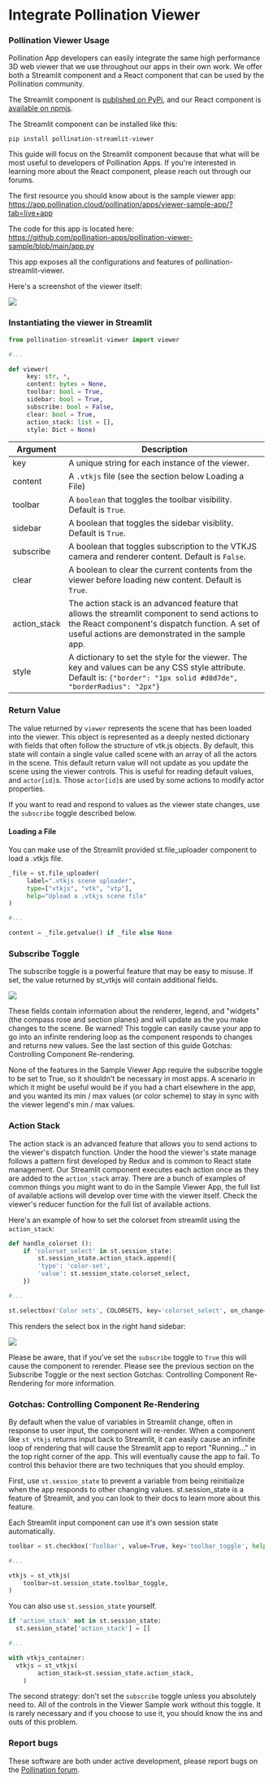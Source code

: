 # Integrate Pollination Viewer

### Pollination Viewer Usage

Pollination App developers can easily integrate the same high performance 3D web viewer that we use throughout our apps in their own work. We offer both a Streamlit component and a React component that can be used by the Pollination community.

The Streamlit component is [published on PyPi](https://pypi.org/project/pollination-streamlit-viewer/), and our React component is [available on npmjs](https://www.npmjs.com/package/lavender-vtkjs).

The Streamlit component can be installed like this:

```shell
pip install pollination-streamlit-viewer
```

This guide will focus on the Streamlit component because that what will be most useful to developers of Pollination Apps. If you're interested in learning more about the React component, please reach out through our forums.

The first resource you should know about is the sample viewer app:\
https://app.pollination.cloud/pollination/apps/viewer-sample-app/?tab=live+app

The code for this app is located here:\
https://github.com/pollination-apps/pollination-viewer-sample/blob/main/app.py

This app exposes all the configurations and features of pollination-streamlit-viewer.

Here's a screenshot of the viewer itself:

![](../.gitbook/assets/integrating-the-pollination-viewer/pollination-viewer-model-loaded.png)

### Instantiating the viewer in Streamlit

```python
from pollination-streamlit-viewer import viewer

#...

def viewer(
     key: str, *,
     content: bytes = None,
     toolbar: bool = True,
     sidebar: bool = True,
     subscribe: bool = False,
     clear: bool = True,
     action_stack: list = [],
     style: Dict = None)
```

| Argument      | Description                                                                                                                                                                                         |
| ------------- | --------------------------------------------------------------------------------------------------------------------------------------------------------------------------------------------------- |
| key           | A unique string for each instance of the viewer.                                                                                                                                                    |
| content       | A `.vtkjs` file (see the section below Loading a File)                                                                                                                                              |
| toolbar       | A `boolean` that toggles the toolbar visibility. Default is `True`.                                                                                                                                 |
| sidebar       | A boolean that toggles the sidebar visiblity. Default is `True`.                                                                                                                                    |
| subscribe     | A boolean that toggles subscription to the VTKJS camera and renderer content. Default is `False`.                                                                                                   |
| clear         | A boolean to clear the current contents from the viewer before loading new content. Default is `True`.                                                                                              |
| action\_stack | The action stack is an advanced feature that allows the streamlit component to send actions to the React component's dispatch function. A set of useful actions are demonstrated in the sample app. |
| style         | A dictionary to set the style for the viewer. The key and values can be any CSS style attribute. Default is: `{"border": "1px solid #d0d7de", "borderRadius": "2px"}`                               |

### Return Value

The value returned by `viewer` represents the scene that has been loaded into the viewer. This object is represented as a deeply nested dictionary with fields that often follow the structure of vtk.js objects. By default, this state will contain a single value called scene with an array of all the actors in the scene. This default return value will not update as you update the scene using the viewer controls. This is useful for reading default values, and `actor[id]`s. Those `actor[id]`s are used by some actions to modify actor properties.

If you want to read and respond to values as the viewer state changes, use the `subscribe` toggle described below.

#### Loading a File

You can make use of the Streamlit provided st.file\_uploader component to load a .vtkjs file.

```python
_file = st.file_uploader(
     label=".vtkjs scene uploader",
     type=["vtkjs", "vtk", "vtp"],
     help="Upload a .vtkjs scene file"
)

#...

content = _file.getvalue() if _file else None
```

### Subscribe Toggle

The subscribe toggle is a powerful feature that may be easy to misuse. If set, the value returned by st\_vtkjs will contain additional fields.

![](../.gitbook/assets/integrating-the-pollination-viewer/subscribe-toggle.png)

These fields contain information about the renderer, legend, and "widgets" (the compass rose and section planes) and will update as the you make changes to the scene. Be warned! This toggle can easily cause your app to go into an infinite rendering loop as the component responds to changes and returns new values. See the last section of this guide Gotchas: Controlling Component Re-rendering.

None of the features in the Sample Viewer App require the subscribe toggle to be set to True, so it shouldn't be necessary in most apps. A scenario in which it might be useful would be if you had a chart elsewhere in the app, and you wanted its min / max values (or color scheme) to stay in sync with the viewer legend's min / max values.

### Action Stack

The action stack is an advanced feature that allows you to send actions to the viewer's dispatch function. Under the hood the viewer's state manage follows a pattern first developed by Redux and is common to React state management. Our Streamlit component executes each action once as they are added to the `action_stack` array. There are a bunch of examples of common things you might want to do in the Sample Viewer App, the full list of available actions will develop over time with the viewer itself. Check the viewer's reducer function for the full list of available actions.

Here's an example of how to set the colorset from streamlit using the `action_stack`:

```python
def handle_colorset ():
    if 'colorset_select' in st.session_state:
        st.session_state.action_stack.append({
        'type': 'color-set',
        'value': st.session_state.colorset_select,
    })

#...

st.selectbox('Color sets', COLORSETS, key='colorset_select', on_change=handle_colorset)
```

This renders the select box in the right hand sidebar:

![](../.gitbook/assets/integrating-the-pollination-viewer/colorset-selector.png)

Please be aware, that if you've set the `subscribe` toggle to `True` this will cause the component to rerender. Please see the previous section on the Subscribe Toggle or the next section Gotchas: Controlling Component Re-Rendering for more information.

### Gotchas: Controlling Component Re-Rendering

By default when the value of variables in Streamlit change, often in response to user input, the component will re-render. When a component like `st_vtkjs` returns input back to Streamlit, it can easily cause an infinite loop of rendering that will cause the Streamlit app to report "Running..." in the top right corner of the app. This will eventually cause the app to fail. To control this behavior there are two techniques that you should employ.

First, use `st.session_state` to prevent a variable from being reinitialize when the app responds to other changing values. st.session\_state is a feature of Streamlit, and you can look to their docs to learn more about this feature.

Each Streamlit input component can use it's own session state automatically.

```python
toolbar = st.checkbox('Toolbar', value=True, key='toolbar_toggle', help='Show/Hide the toolbar.')

#...

vtkjs = st_vtkjs(
    toolbar=st.session_state.toolbar_toggle,
)
```

You can also use `st.session_state` yourself.

```python
if 'action_stack' not in st.session_state:
  st.session_state['action_stack'] = []

#...

with vtkjs_container:
  vtkjs = st_vtkjs(
        action_stack=st.session_state.action_stack,
    )
```

The second strategy: don't set the `subscribe` toggle unless you absolutely need to. All of the controls in the Viewer Sample work without this toggle. It is rarely necessary and if you choose to use it, you should know the ins and outs of this problem.

### Report bugs

These software are both under active development, please report bugs on the [Pollination forum](https://discourse.pollination.cloud/).
